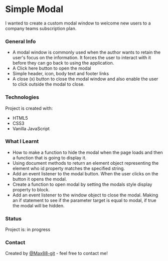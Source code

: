 # Simple Modal

I wanted to create a custom modal window to welcome new users to a company teams subscription plan.

### General Info

* A modal window is commonly used when the author wants to retain the user's focus on the information. It forces the user to interact with it before they can go back to using the application.
* A Click here button to open the modal
* Simple header, icon, body text and footer links
* A close (x) button to close the modal window and also enable the user to click outside the modal to close.

### Technologies

Project is created with:
* HTML5
* CSS3
* Vanilla JavaScript

### What I Learnt

* How to make a function to hide the modal when the page loads and then a function that is going to display it.
* Using document methods to return an element object representing the element who id property matches the specified string.
* Add an event listener to the modal button. When the user clicks on the button it opens the modal.
* Create a function to open modal by setting the modals style display property to block.
* Add an event listener to the window object to close the modal. Making an if statement to see if the parameter target is equal to modal, if true the modal will be hidden.

### Status
Project is: in progress

### Contact
Created by [@Max88-git](mlockwood@hotmail.co.uk/) - feel free to contact me!
